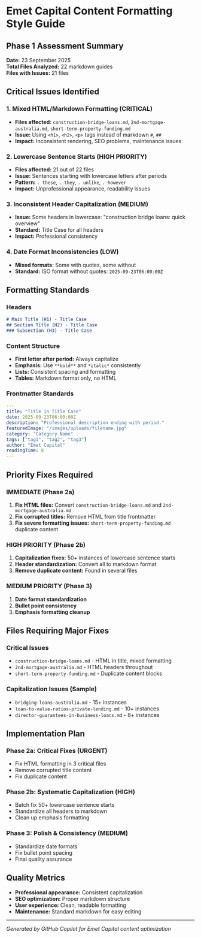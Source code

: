 # Emet Capital Content Formatting Style Guide

## Phase 1 Assessment Summary
**Date:** 23 September 2025  
**Total Files Analyzed:** 22 markdown guides  
**Files with Issues:** 21 files  

## Critical Issues Identified

### 1. **Mixed HTML/Markdown Formatting** (CRITICAL)
- **Files affected:** `construction-bridge-loans.md`, `2nd-mortgage-australia.md`, `short-term-property-funding.md`
- **Issue:** Using `<h1>`, `<h2>`, `<p>` tags instead of markdown `#`, `##`
- **Impact:** Inconsistent rendering, SEO problems, maintenance issues

### 2. **Lowercase Sentence Starts** (HIGH PRIORITY)
- **Files affected:** 21 out of 22 files
- **Issue:** Sentences starting with lowercase letters after periods
- **Pattern:** `. these`, `. they`, `. unlike`, `. however`
- **Impact:** Unprofessional appearance, readability issues

### 3. **Inconsistent Header Capitalization** (MEDIUM)
- **Issue:** Some headers in lowercase: "construction bridge loans: quick overview"
- **Standard:** Title Case for all headers
- **Impact:** Professional consistency

### 4. **Date Format Inconsistencies** (LOW)
- **Mixed formats:** Some with quotes, some without
- **Standard:** ISO format without quotes: `2025-09-23T06:00:00Z`

## Formatting Standards

### Headers
```markdown
# Main Title (H1) - Title Case
## Section Title (H2) - Title Case  
### Subsection (H3) - Title Case
```

### Content Structure
- **First letter after period:** Always capitalize
- **Emphasis:** Use `**bold**` and `*italic*` consistently
- **Lists:** Consistent spacing and formatting
- **Tables:** Markdown format only, no HTML

### Frontmatter Standards
```yaml
---
title: "Title in Title Case"
date: 2025-09-23T06:00:00Z
description: "Professional description ending with period."
featuredImage: "/images/uploads/filename.jpg"
category: "Category Name"
tags: ["tag1", "tag2", "tag3"]
author: "Emet Capital"
readingTime: 8
---
```

## Priority Fixes Required

### IMMEDIATE (Phase 2a)
1. **Fix HTML files:** Convert `construction-bridge-loans.md` and `2nd-mortgage-australia.md` 
2. **Fix corrupted titles:** Remove HTML from title frontmatter
3. **Fix severe formatting issues:** `short-term-property-funding.md` duplicate content

### HIGH PRIORITY (Phase 2b)  
1. **Capitalization fixes:** 50+ instances of lowercase sentence starts
2. **Header standardization:** Convert all to markdown format
3. **Remove duplicate content:** Found in several files

### MEDIUM PRIORITY (Phase 3)
1. **Date format standardization**
2. **Bullet point consistency** 
3. **Emphasis formatting cleanup**

## Files Requiring Major Fixes

### Critical Issues
- `construction-bridge-loans.md` - HTML in title, mixed formatting
- `2nd-mortgage-australia.md` - HTML headers throughout
- `short-term-property-funding.md` - Duplicate content blocks

### Capitalization Issues (Sample)
- `bridging-loans-australia.md` - 15+ instances
- `loan-to-value-ratios-private-lending.md` - 10+ instances
- `director-guarantees-in-business-loans.md` - 8+ instances

## Implementation Plan

### Phase 2a: Critical Fixes (URGENT)
- Fix HTML formatting in 3 critical files
- Remove corrupted title content
- Fix duplicate content

### Phase 2b: Systematic Capitalization (HIGH)
- Batch fix 50+ lowercase sentence starts
- Standardize all headers to markdown
- Clean up emphasis formatting

### Phase 3: Polish & Consistency (MEDIUM)
- Standardize date formats
- Fix bullet point spacing
- Final quality assurance

## Quality Metrics
- **Professional appearance:** Consistent capitalization
- **SEO optimization:** Proper markdown structure  
- **User experience:** Clean, readable formatting
- **Maintenance:** Standard markdown for easy editing

---
*Generated by GitHub Copilot for Emet Capital content optimization*